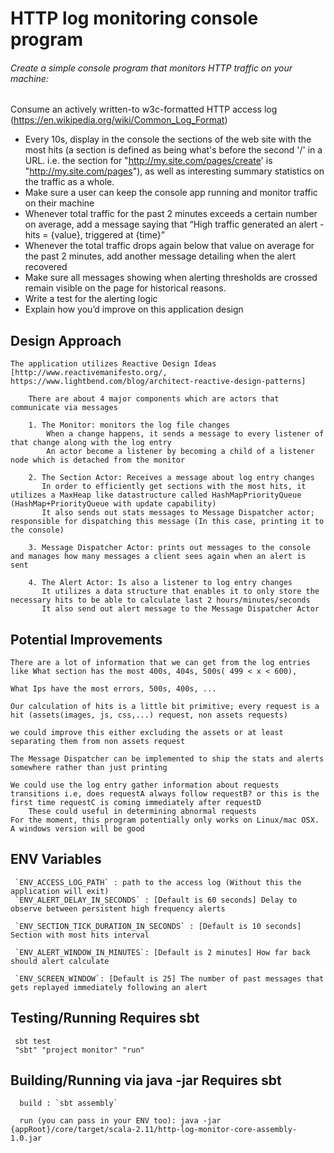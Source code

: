 # HTTP log monitoring console program

###### Create a simple console program that monitors HTTP traffic on your machine:

Consume an actively written-to w3c-formatted HTTP access log (https://en.wikipedia.org/wiki/Common_Log_Format)
* Every 10s, display in the console the sections of the web site with the most hits (a section is defined as being what's before the second '/' in a URL. i.e. the section for "http://my.site.com/pages/create' is "http://my.site.com/pages"), as well as interesting summary statistics on the traffic as a whole.
* Make sure a user can keep the console app running and monitor traffic on their machine
* Whenever total traffic for the past 2 minutes exceeds a certain number on average, add a message saying that “High traffic generated an alert - hits = {value}, triggered at {time}”
* Whenever the total traffic drops again below that value on average for the past 2 minutes, add another message detailing when the alert recovered
* Make sure all messages showing when alerting thresholds are crossed remain visible on the page for historical reasons.
* Write a test for the alerting logic
* Explain how you’d improve on this application design


 ## Design Approach
    The application utilizes Reactive Design Ideas [http://www.reactivemanifesto.org/, https://www.lightbend.com/blog/architect-reactive-design-patterns]
    
        There are about 4 major components which are actors that communicate via messages
        
        1. The Monitor: monitors the log file changes
            When a change happens, it sends a message to every listener of that change along with the log entry
            An actor become a listener by becoming a child of a listener node which is detached from the monitor
        
        2. The Section Actor: Receives a message about log entry changes
           In order to efficiently get sections with the most hits, it utilizes a MaxHeap like datastructure called HashMapPriorityQueue (HashMap+PriorityQueue with update capability)
           It also sends out stats messages to Message Dispatcher actor; responsible for dispatching this message (In this case, printing it to the console)
        
        3. Message Dispatcher Actor: prints out messages to the console and manages how many messages a client sees again when an alert is sent
        
        4. The Alert Actor: Is also a listener to log entry changes
           It utilizes a data structure that enables it to only store the necessary hits to be able to calculate last 2 hours/minutes/seconds 
           It also send out alert message to the Message Dispatcher Actor
           
 ## Potential Improvements 
    There are a lot of information that we can get from the log entries like What section has the most 400s, 404s, 500s( 499 < x < 600),
   
    What Ips have the most errors, 500s, 400s, ...
   
    Our calculation of hits is a little bit primitive; every request is a hit (assets(images, js, css,...) request, non assets requests)
   
    we could improve this either excluding the assets or at least separating them from non assets request
   
    The Message Dispatcher can be implemented to ship the stats and alerts somewhere rather than just printing
   
    We could use the log entry gather information about requests transitions i.e, does requestA always follow requestB? or this is the first time requestC is coming immediately after requestD
        These could useful in determining abnormal requests
    For the moment, this program potentially only works on Linux/mac OSX. A windows version will be good
   
   ## ENV Variables
   
     `ENV_ACCESS_LOG_PATH` : path to the access log (Without this the application will exit)
     `ENV_ALERT_DELAY_IN_SECONDS` : [Default is 60 seconds] Delay to observe between persistent high frequency alerts
     
     `ENV_SECTION_TICK_DURATION_IN_SECONDS` : [Default is 10 seconds] Section with most hits interval
     
     `ENV_ALERT_WINDOW_IN_MINUTES`: [Default is 2 minutes] How far back should alert calculate
     
     `ENV_SCREEN_WINDOW`: [Default is 25] The number of past messages that gets replayed immediately following an alert
     
   ## Testing/Running Requires sbt
     
     sbt test
     "sbt" "project monitor" "run"
     
   ## Building/Running via java -jar Requires sbt
   
      build : `sbt assembly` 
      
      run (you can pass in your ENV too): java -jar {appRoot}/core/target/scala-2.11/http-log-monitor-core-assembly-1.0.jar 
      
     
     
     
     
    
